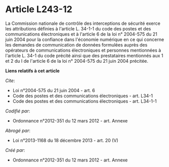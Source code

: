 # Article L243-12

La Commission nationale de contrôle des interceptions de sécurité exerce les attributions définies à l'article L. 34-1-1 du
code des postes et des communications électroniques et à l'article 6 de la loi n° 2004-575 du 21 juin 2004 pour la confiance
dans l'économie numérique en ce qui concerne les demandes de communication de données formulées auprès des opérateurs de
communications électroniques et personnes mentionnées à l'article L. 34-1 du code précité ainsi que des prestataires
mentionnés aux 1 et 2 du I de l'article 6 de la loi n° 2004-575 du 21 juin 2004 précitée.

**Liens relatifs à cet article**

_Cite_:

  - Loi n°2004-575 du 21 juin 2004 - art. 6
  - Code des postes et des communications électroniques - art. L34-1
  - Code des postes et des communications électroniques - art. L34-1-1

_Codifié par_:

  - Ordonnance n°2012-351 du 12 mars 2012 - art. Annexe

_Abrogé par_:

  - Loi n°2013-1168 du 18 décembre 2013 - art. 20 (V)

_Créé par_:

  - Ordonnance n°2012-351 du 12 mars 2012 - art. Annexe
